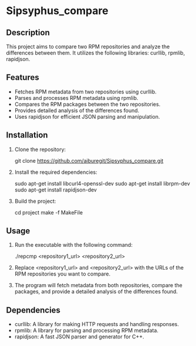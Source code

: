 # Sipsyphus_compare

## Description
This project aims to compare two RPM repositories and analyze the differences between them. It utilizes the following libraries: curllib, rpmlib, rapidjson.

## Features
- Fetches RPM metadata from two repositories using curllib.
- Parses and processes RPM metadata using rpmlib.
- Compares the RPM packages between the two repositories.
- Provides detailed analysis of the differences found.
- Uses rapidjson for efficient JSON parsing and manipulation.

## Installation
1. Clone the repository:
   
   git clone https://github.com/aiburegit/Sipsyphus_compare.git
   
2. Install the required dependencies:
   
   sudo apt-get install libcurl4-openssl-dev
   sudo apt-get install librpm-dev
   sudo apt-get install rapidjson-dev
   
3. Build the project:
   
   cd project
   make -f MakeFile
   

## Usage
1. Run the executable with the following command:
   
   ./repcmp <repository1_url> <repository2_url>
   
2. Replace <repository1_url> and <repository2_url> with the URLs of the RPM repositories you want to compare.
3. The program will fetch metadata from both repositories, compare the packages, and provide a detailed analysis of the differences found.

## Dependencies
- curllib: A library for making HTTP requests and handling responses.
- rpmlib: A library for parsing and processing RPM metadata.
- rapidjson: A fast JSON parser and generator for C++.
